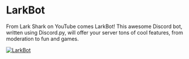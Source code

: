 # LarkBot

From Lark Shark on YouTube comes LarkBot! This awesome Discord bot, written using Discord.py, will offer your server tons of cool features, from moderation to fun and games.

<a href="https://discordbots.org/bot/449236572492005396" >
  <img src="https://discordbots.org/api/widget/449236572492005396.svg" alt="LarkBot" />
</a>

